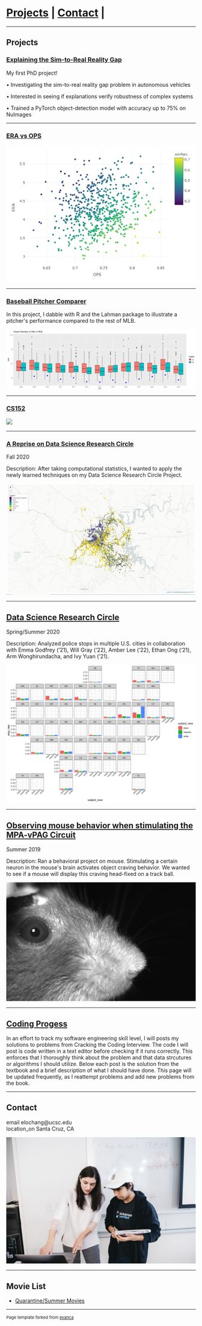 
# [Projects](#projects) | [Contact](#contact) | 
---

## Projects

### [Explaining the Sim-to-Real Reality Gap](pdf/cse246_project_proposal.pdf)

My first PhD project!

• Investigating the sim-to-real reality gap problem in autonomous vehicles

• Interested in seeing if explanations verify robustness of complex systems

• Trained a PyTorch object-detection model with accuracy up to 75% on NuImages

---

### [ERA vs OPS](team_stats.html)

![ERA plotted against OPS for MLB teams](images\era_ops.PNG)

---

### [Baseball Pitcher Comparer](baseball.md)

In this project, I dabble with R and the Lahman package to illustrate a pitcher's performance compared to the rest of MLB.

![Clayton Kershaw (blue dots) plotted against the rest of MLB pitchers](images/kersh.PNG)

---

### [CS152](cs152/outline.md)

![](/images/densenet_raycast.gif)

---

### [A Reprise on Data Science Research Circle](final_project.html)

Fall 2020

Description: After taking computational statistics, I wanted to apply the newly learned techniques on my Data Science Research Circle Project.

![Map of Police Stops Colored by Race Over Nashville](images\nashville_map.png)

---

## [Data Science Research Circle](https://st47s-datascience.github.io/Chang-DSRC2020/)

Spring/Summer 2020

Description: Analyzed police stops in multiple U.S. cities in collaboration with Emma Godfrey (‘21), Will Gray (‘22), Amber Lee (‘22), Ethan Ong (‘21), Arm Wonghirundacha, and Ivy Yuan (‘21). 

![Stop Rates by Race Across the United States - image by Amber Lee](images/geofacet_stop_rates.png)

---

## [Observing mouse behavior when stimulating the MPA-vPAG Circuit](pdf/CaltechSummer2019.pdf)

Summer 2019

Description: Ran a behavioral project on mouse. Stimulating a certain neuron in the mouse's brain activates object craving behavior. We wanted to see if a mouse will display this craving head-fixed on a track ball.

![Image of a Head-fixed mouse during photostimulation](images/mouse.png)

---

## [Coding Progess](code_progress.md)

In an effort to track my software engineering skill level, I will posts my solutions to problems from Cracking the Coding Interview. 
The code I will post is code written in a text editor before checking if it runs correctly. This enforces that I thoroughly think 
about the problem and that data strcutures or algorithms I should utilize. Below each post is the solution from the textbook
and a brief description of what I should have done. This page will be updated frequently, as I reattempt problems and add new problems
from the book.

---

## Contact

<link rel="stylesheet" href="https://fonts.googleapis.com/icon?family=Material+Icons">
<span class="material-icons">email</span> elochang@ucsc.edu
<br />
<span class="material-icons">location_on</span> Santa Cruz, CA

![](images/cs62_me.jpg)

---

## Movie List

- [Quarantine/Summer Movies](summer_movies.md)



---
<p style="font-size:11px">Page template forked from <a href="https://github.com/evanca/quick-portfolio">evanca</a></p>
<!-- Remove above link if you don't want to attibute -->
